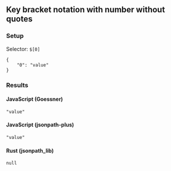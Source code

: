 ## Key bracket notation with number without quotes

### Setup
Selector: `$[0]`

    {
        "0": "value"
    }

### Results
#### JavaScript (Goessner)

    "value"

#### JavaScript (jsonpath-plus)

    "value"

#### Rust (jsonpath_lib)

    null

